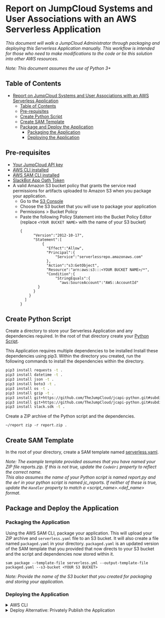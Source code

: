 # Report on JumpCloud Systems and User Associations with an AWS Serverless Application
_This document will walk a JumpCloud Administrator through packaging and deploying this Serverless Application manually. This workflow is intended for those who need to make modifications to the code or tie this solution into other AWS resources._

_Note: This document assumes the use of Python 3+_
## Table of Contents
- [Report on JumpCloud Systems and User Associations with an AWS Serverless Application](#report-on-jumpcloud-systems-and-user-associations-with-an-aws-serverless-application)
  - [Table of Contents](#table-of-contents)
  - [Pre-requisites](#pre-requisites)
  - [Create Python Script](#create-python-script)
  - [Create SAM Template](#create-sam-template)
  - [Package and Deploy the Application](#package-and-deploy-the-application)
    - [Packaging the Application](#packaging-the-application)
    - [Deploying the Application](#deploying-the-application)

## Pre-requisites
- [Your JumpCloud API key](https://docs.jumpcloud.com/2.0/authentication-and-authorization/authentication-and-authorization-overview)
- [AWS CLI installed](https://docs.aws.amazon.com/cli/latest/userguide/cli-chap-install.html)
- [AWS SAM CLI installed](https://docs.aws.amazon.com/serverless-application-model/latest/developerguide/serverless-sam-cli-install.html)
- [SlackBot App Oath Token](https://api.slack.com/start/building)
- A valid Amazon S3 bucket policy that grants the service read permissions for artifacts uploaded to Amazon S3 when you package your application.
  - Go to the [S3 Console](https://s3.console.aws.amazon.com/s3/)
  - Choose the S3 bucket that you will use to package your application
  - Permissions > Bucket Policy
  - Paste the following Policy Statement into the Bucket Policy Editor (replace `<YOUR BUCKET NAME>` with the name of your S3 bucket)
    ```
    {
          "Version":"2012-10-17",
          "Statement":[
              {
                "Effect":"Allow",
                "Principal":{
                    "Service":"serverlessrepo.amazonaws.com"
                },
                "Action":"s3:GetObject",
                "Resource":"arn:aws:s3:::<YOUR BUCKET NAME>/*",
                "Condition":{
                    "StringEquals":{
                      "aws:SourceAccount":"AWS::AccountId"
            }
          }
        }
      ]
    }
    ```
  
## Create Python Script

Create a directory to store your Serverless Application and any dependencies required. In the root of that directory create your [Python Script](https://github.com/TheJumpCloud/JumpCloud-Serverless/blob/master/AWS/reports/report.py).

This Application requires multiple dependencies to be installed Install these dependencies using pip3. Within the directory you created, run the following commands to install the dependencies within the directory.
```bash
pip3 install requests -t .
pip3 install datetime -t .
pip3 install json -t .
pip3 install boto3 -t .
pip3 install os -t .
pip3 install gzip -t .
pip3 install git+https://github.com/TheJumpCloud/jcapi-python.git#subdirectory=jcapiv1 -t .
pip3 install git+https://github.com/TheJumpCloud/jcapi-python.git#subdirectory=jcapiv2 -t .
pip3 install slack.sdk -t .
```

Create a ZIP archive of the Python script and the dependencies.
```
~/report zip -r report.zip .
```

## Create SAM Template

In the root of your directory, create a SAM template named [serverless.yaml](https://github.com/TheJumpCloud/support/blob/SA-1258-DI-Serverless/AWS/Serverless/reports/serverless.yml).

_Note: The example template provided assumes that you have named your ZIP file reports.zip. If this is not true, update the `CodeUri` property to reflect the correct name._ \
_This also assumes the name of your Python script is named report.py and the `def` in your python script is named jc_reports. If neither of these is true, update the `Handler` property to match a <script_name>.<def_name> format._

## Package and Deploy the Application

### Packaging the Application
Using the AWS SAM CLI, package your application. This will upload your ZIP archive and `serverless.yaml` file to an S3 bucket. It will also create a file named `packaged.yaml` in your directory. `packaged.yaml` is an updated version of the SAM template that you provided that now directs to your S3 bucket and the script and dependencies now stored within it.
```
sam package --template-file serverless.yml --output-template-file packaged.yaml --s3-bucket <YOUR S3 BUCKET>
```
_Note: Provide the name of the S3 bucket that you created for packaging and storing your application._


### Deploying the Application
<details>
<summary>AWS CLI</summary>

Using the AWS CLI, you can [deploy](https://docs.aws.amazon.com/cli/latest/reference/cloudformation/deploy/index.html) your template directly from your terminal.
```
sam deploy --template-file ./packaged.yaml --stack-name <Stack Name> --parameter-overrides JumpCloudApiKey=<JC API Key> BotUserAccessToken=<Slack OAth Access Token> slackChannelId=<Slack Channel ID> --capabilities CAPABILITY_IAM
```
</details>

<details>
<summary>Deploy Alternative: Privately Publish the Application</summary>
Rather than deploying your Application from the CLI, you can also publish your application so that it is viewable via the [Severless Application Repository](https://console.aws.amazon.com/serverlessrepo/). By default, published applications are "Private" so they will not be publicly available until set otherwise.

Using the AWS SAM CLI, publish your application to the Serverless Applications Repository.
```
~/jc-directorys$ sam publish --template packaged.yaml --region <REGION>
```
Once you have published your Application to the [Severless Application Repository](https://console.aws.amazon.com/serverlessrepo/), you can find and deploy your application from the Private Applications tab.
</details>
